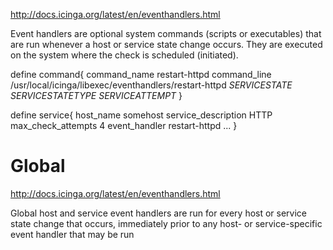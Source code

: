 http://docs.icinga.org/latest/en/eventhandlers.html

Event handlers are optional system commands (scripts or executables) that are run whenever a host or service state change occurs. They are executed on the system where the check is scheduled (initiated).


 define command{
        command_name    restart-httpd
        command_line    /usr/local/icinga/libexec/eventhandlers/restart-httpd  $SERVICESTATE$ $SERVICESTATETYPE$ $SERVICEATTEMPT$
        }

 define service{
        host_name               somehost
        service_description     HTTP
        max_check_attempts      4
        event_handler           restart-httpd
        ...
        }

# Global
http://docs.icinga.org/latest/en/eventhandlers.html

Global host and service event handlers are run for every host or service state change that occurs, immediately prior to any host- or service-specific event handler that may be run
